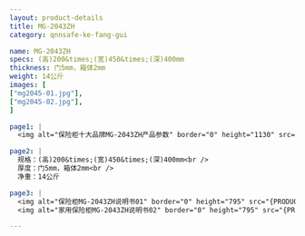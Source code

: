 ```yaml
---
layout: product-details
title: MG-2043ZH
category: qnnsafe-ke-fang-gui

name: MG-2043ZH
specs: (高)200&times;(宽)450&times;(深)400mm
thickness: 门5mm，箱体2mm
weight: 14公斤
images: [
["mg2045-01.jpg"],
["mg2045-02.jpg"],
]

page1: |
  <img alt="保险柜十大品牌MG-2043ZH产品参数" border="0" height="1130" src="{PRODUCT_IMAGES}twcps1.jpg" width="538" />

page2: |
  规格：(高)200&times;(宽)450&times;(深)400mm<br />
  厚度：门5mm，箱体2mm<br />
  净重：14公斤

page3: |
  <img alt="保险柜MG-2043ZH说明书01" border="0" height="795" src="{PRODUCT_IMAGES}mi-2045mg2045-sm01.jpg" width="538" /><br />
  <img alt="家用保险柜MG-2043ZH说明书02" border="0" height="795" src="{PRODUCT_IMAGES}mi-2045mg2045-sm02.jpg" width="538" />

---
```

